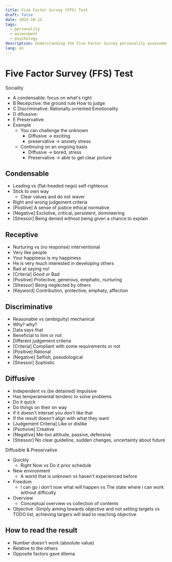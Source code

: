 ```yaml
---
title: Five Factor Survey (FFS) Test
draft: false
date: 2025-10-12
tags:
  - personality
  - assessment
  - psychology
description: Understanding the Five Factor Survey personality assessment
lang: en
---
```


# Five Factor Survey (FFS) Test

Sociality

- A condensable: focus on what's right
- B Recepctive: the ground rule
How to judge
- C Discriminative: Rationally orriented
Emotionality
- D difussive:
- E Preservative:
- Example
 	- You can challenge the unknown
  		- Diffusive -> exciting
  		- preservative -> anxiety stress
 	- Continuing on an ongoing basis
  		- Diffusive -> bored, stress
  		- Preservative -> able to get clear picture
  
## Condensable

- Leading vs (flat-headed nego) self-righteous
- Stick to own way
 	- Clear values and do not waver
- Right and wrong judgement criteria
- [Postiive] A sense of justice ethical normative
- [Negative] Exclutive, critical, persistent, domineering
- [Stressor] Being denied without being given a chance to explain

## Receptive

- Nurturing vs (no response) interventional
- Very like people
- Your happiness is my happiness
- He is very much interested in developing others
- Bad at saying no!
- [Criteria] Good or Bad
- [Positive] Protective, generous, emphatic, nurturing
- [Stressor] Being neglected by others
- [Keyword] Contribution, protective, emphaty, affection

## Discriminative

- Reasonable vs (ambiguity) mechanical
- Why? why?
- Data says that
- Beneficial to him or not
- Different judgement criteria
- [Criteria] Compliant with some requirements or not
- [Positive] Rational
- [Negative] Selfish, pseudological
- [Stressor] Sophistic

## Diffusive

- Independent vs (be detained) Impulsive
- Has temperamental tendenc to solve problems
- Do it quick
- Do things on their on way
- if it doesn't interset you don't like that
- If the result doesn't align with what they want
- [Judgement Criteria] Like or dislike
- [Psotivive] Creative
- [Negative] Me-too attitude, passive, defensive
- [Stressor] No clear guideline, sudden changes, uncertainty about future

Diffusible & Preservative

- Quickly
 	- Right Now vs Do it prior schedule
- New environment
 	- A world that is unknown vs haven't experienced before
- Freedom
 	- I can go i don't now what will happen vs The state where i can work without difficulty
- Overview
 	- Conceptual overview vs collection of contents
- Objective
 -Simply aiming towards objective and not setting targets  vs TODO list, achieving targers will lead to reaching objective

## How to read the result

- Number doesn't work (absolute value)
- Relative to the others
- Opposite factors gave dilema
